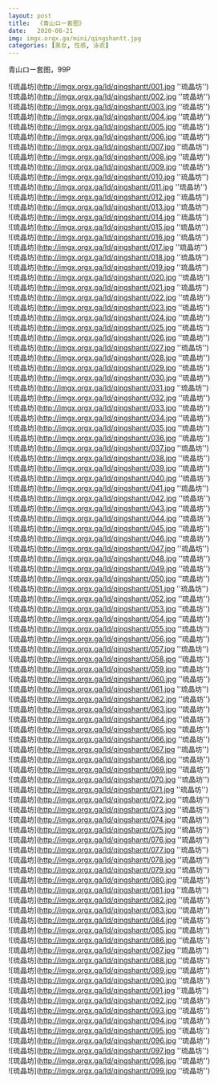 ```yaml
---
layout: post
title:  《青山ロー套图》
date:   2020-08-21
img: imgx.orgx.ga/mini/qingshantt.jpg
categories: [美女, 性感, 泳衣]
---
```


青山ロー套图，99P

![琉晶坊](http://imgx.orgx.ga/ld/qingshantt/001.jpg ''琉晶坊'') <br>
![琉晶坊](http://imgx.orgx.ga/ld/qingshantt/002.jpg ''琉晶坊'') <br>
![琉晶坊](http://imgx.orgx.ga/ld/qingshantt/003.jpg ''琉晶坊'') <br>
![琉晶坊](http://imgx.orgx.ga/ld/qingshantt/004.jpg ''琉晶坊'') <br>
![琉晶坊](http://imgx.orgx.ga/ld/qingshantt/005.jpg ''琉晶坊'') <br>
![琉晶坊](http://imgx.orgx.ga/ld/qingshantt/006.jpg ''琉晶坊'') <br>
![琉晶坊](http://imgx.orgx.ga/ld/qingshantt/007.jpg ''琉晶坊'') <br>
![琉晶坊](http://imgx.orgx.ga/ld/qingshantt/008.jpg ''琉晶坊'') <br>
![琉晶坊](http://imgx.orgx.ga/ld/qingshantt/009.jpg ''琉晶坊'') <br>
![琉晶坊](http://imgx.orgx.ga/ld/qingshantt/010.jpg ''琉晶坊'') <br>
![琉晶坊](http://imgx.orgx.ga/ld/qingshantt/011.jpg ''琉晶坊'') <br>
![琉晶坊](http://imgx.orgx.ga/ld/qingshantt/012.jpg ''琉晶坊'') <br>
![琉晶坊](http://imgx.orgx.ga/ld/qingshantt/013.jpg ''琉晶坊'') <br>
![琉晶坊](http://imgx.orgx.ga/ld/qingshantt/014.jpg ''琉晶坊'') <br>
![琉晶坊](http://imgx.orgx.ga/ld/qingshantt/015.jpg ''琉晶坊'') <br>
![琉晶坊](http://imgx.orgx.ga/ld/qingshantt/016.jpg ''琉晶坊'') <br>
![琉晶坊](http://imgx.orgx.ga/ld/qingshantt/017.jpg ''琉晶坊'') <br>
![琉晶坊](http://imgx.orgx.ga/ld/qingshantt/018.jpg ''琉晶坊'') <br>
![琉晶坊](http://imgx.orgx.ga/ld/qingshantt/019.jpg ''琉晶坊'') <br>
![琉晶坊](http://imgx.orgx.ga/ld/qingshantt/020.jpg ''琉晶坊'') <br>
![琉晶坊](http://imgx.orgx.ga/ld/qingshantt/021.jpg ''琉晶坊'') <br>
![琉晶坊](http://imgx.orgx.ga/ld/qingshantt/022.jpg ''琉晶坊'') <br>
![琉晶坊](http://imgx.orgx.ga/ld/qingshantt/023.jpg ''琉晶坊'') <br>
![琉晶坊](http://imgx.orgx.ga/ld/qingshantt/024.jpg ''琉晶坊'') <br>
![琉晶坊](http://imgx.orgx.ga/ld/qingshantt/025.jpg ''琉晶坊'') <br>
![琉晶坊](http://imgx.orgx.ga/ld/qingshantt/026.jpg ''琉晶坊'') <br>
![琉晶坊](http://imgx.orgx.ga/ld/qingshantt/027.jpg ''琉晶坊'') <br>
![琉晶坊](http://imgx.orgx.ga/ld/qingshantt/028.jpg ''琉晶坊'') <br>
![琉晶坊](http://imgx.orgx.ga/ld/qingshantt/029.jpg ''琉晶坊'') <br>
![琉晶坊](http://imgx.orgx.ga/ld/qingshantt/030.jpg ''琉晶坊'') <br>
![琉晶坊](http://imgx.orgx.ga/ld/qingshantt/031.jpg ''琉晶坊'') <br>
![琉晶坊](http://imgx.orgx.ga/ld/qingshantt/032.jpg ''琉晶坊'') <br>
![琉晶坊](http://imgx.orgx.ga/ld/qingshantt/033.jpg ''琉晶坊'') <br>
![琉晶坊](http://imgx.orgx.ga/ld/qingshantt/034.jpg ''琉晶坊'') <br>
![琉晶坊](http://imgx.orgx.ga/ld/qingshantt/035.jpg ''琉晶坊'') <br>
![琉晶坊](http://imgx.orgx.ga/ld/qingshantt/036.jpg ''琉晶坊'') <br>
![琉晶坊](http://imgx.orgx.ga/ld/qingshantt/037.jpg ''琉晶坊'') <br>
![琉晶坊](http://imgx.orgx.ga/ld/qingshantt/038.jpg ''琉晶坊'') <br>
![琉晶坊](http://imgx.orgx.ga/ld/qingshantt/039.jpg ''琉晶坊'') <br>
![琉晶坊](http://imgx.orgx.ga/ld/qingshantt/040.jpg ''琉晶坊'') <br>
![琉晶坊](http://imgx.orgx.ga/ld/qingshantt/041.jpg ''琉晶坊'') <br>
![琉晶坊](http://imgx.orgx.ga/ld/qingshantt/042.jpg ''琉晶坊'') <br>
![琉晶坊](http://imgx.orgx.ga/ld/qingshantt/043.jpg ''琉晶坊'') <br>
![琉晶坊](http://imgx.orgx.ga/ld/qingshantt/044.jpg ''琉晶坊'') <br>
![琉晶坊](http://imgx.orgx.ga/ld/qingshantt/045.jpg ''琉晶坊'') <br>
![琉晶坊](http://imgx.orgx.ga/ld/qingshantt/046.jpg ''琉晶坊'') <br>
![琉晶坊](http://imgx.orgx.ga/ld/qingshantt/047.jpg ''琉晶坊'') <br>
![琉晶坊](http://imgx.orgx.ga/ld/qingshantt/048.jpg ''琉晶坊'') <br>
![琉晶坊](http://imgx.orgx.ga/ld/qingshantt/049.jpg ''琉晶坊'') <br>
![琉晶坊](http://imgx.orgx.ga/ld/qingshantt/050.jpg ''琉晶坊'') <br>
![琉晶坊](http://imgx.orgx.ga/ld/qingshantt/051.jpg ''琉晶坊'') <br>
![琉晶坊](http://imgx.orgx.ga/ld/qingshantt/052.jpg ''琉晶坊'') <br>
![琉晶坊](http://imgx.orgx.ga/ld/qingshantt/053.jpg ''琉晶坊'') <br>
![琉晶坊](http://imgx.orgx.ga/ld/qingshantt/054.jpg ''琉晶坊'') <br>
![琉晶坊](http://imgx.orgx.ga/ld/qingshantt/055.jpg ''琉晶坊'') <br>
![琉晶坊](http://imgx.orgx.ga/ld/qingshantt/056.jpg ''琉晶坊'') <br>
![琉晶坊](http://imgx.orgx.ga/ld/qingshantt/057.jpg ''琉晶坊'') <br>
![琉晶坊](http://imgx.orgx.ga/ld/qingshantt/058.jpg ''琉晶坊'') <br>
![琉晶坊](http://imgx.orgx.ga/ld/qingshantt/059.jpg ''琉晶坊'') <br>
![琉晶坊](http://imgx.orgx.ga/ld/qingshantt/060.jpg ''琉晶坊'') <br>
![琉晶坊](http://imgx.orgx.ga/ld/qingshantt/061.jpg ''琉晶坊'') <br>
![琉晶坊](http://imgx.orgx.ga/ld/qingshantt/062.jpg ''琉晶坊'') <br>
![琉晶坊](http://imgx.orgx.ga/ld/qingshantt/063.jpg ''琉晶坊'') <br>
![琉晶坊](http://imgx.orgx.ga/ld/qingshantt/064.jpg ''琉晶坊'') <br>
![琉晶坊](http://imgx.orgx.ga/ld/qingshantt/065.jpg ''琉晶坊'') <br>
![琉晶坊](http://imgx.orgx.ga/ld/qingshantt/066.jpg ''琉晶坊'') <br>
![琉晶坊](http://imgx.orgx.ga/ld/qingshantt/067.jpg ''琉晶坊'') <br>
![琉晶坊](http://imgx.orgx.ga/ld/qingshantt/068.jpg ''琉晶坊'') <br>
![琉晶坊](http://imgx.orgx.ga/ld/qingshantt/069.jpg ''琉晶坊'') <br>
![琉晶坊](http://imgx.orgx.ga/ld/qingshantt/070.jpg ''琉晶坊'') <br>
![琉晶坊](http://imgx.orgx.ga/ld/qingshantt/071.jpg ''琉晶坊'') <br>
![琉晶坊](http://imgx.orgx.ga/ld/qingshantt/072.jpg ''琉晶坊'') <br>
![琉晶坊](http://imgx.orgx.ga/ld/qingshantt/073.jpg ''琉晶坊'') <br>
![琉晶坊](http://imgx.orgx.ga/ld/qingshantt/074.jpg ''琉晶坊'') <br>
![琉晶坊](http://imgx.orgx.ga/ld/qingshantt/075.jpg ''琉晶坊'') <br>
![琉晶坊](http://imgx.orgx.ga/ld/qingshantt/076.jpg ''琉晶坊'') <br>
![琉晶坊](http://imgx.orgx.ga/ld/qingshantt/077.jpg ''琉晶坊'') <br>
![琉晶坊](http://imgx.orgx.ga/ld/qingshantt/078.jpg ''琉晶坊'') <br>
![琉晶坊](http://imgx.orgx.ga/ld/qingshantt/079.jpg ''琉晶坊'') <br>
![琉晶坊](http://imgx.orgx.ga/ld/qingshantt/080.jpg ''琉晶坊'') <br>
![琉晶坊](http://imgx.orgx.ga/ld/qingshantt/081.jpg ''琉晶坊'') <br>
![琉晶坊](http://imgx.orgx.ga/ld/qingshantt/082.jpg ''琉晶坊'') <br>
![琉晶坊](http://imgx.orgx.ga/ld/qingshantt/083.jpg ''琉晶坊'') <br>
![琉晶坊](http://imgx.orgx.ga/ld/qingshantt/084.jpg ''琉晶坊'') <br>
![琉晶坊](http://imgx.orgx.ga/ld/qingshantt/085.jpg ''琉晶坊'') <br>
![琉晶坊](http://imgx.orgx.ga/ld/qingshantt/086.jpg ''琉晶坊'') <br>
![琉晶坊](http://imgx.orgx.ga/ld/qingshantt/087.jpg ''琉晶坊'') <br>
![琉晶坊](http://imgx.orgx.ga/ld/qingshantt/088.jpg ''琉晶坊'') <br>
![琉晶坊](http://imgx.orgx.ga/ld/qingshantt/089.jpg ''琉晶坊'') <br>
![琉晶坊](http://imgx.orgx.ga/ld/qingshantt/090.jpg ''琉晶坊'') <br>
![琉晶坊](http://imgx.orgx.ga/ld/qingshantt/091.jpg ''琉晶坊'') <br>
![琉晶坊](http://imgx.orgx.ga/ld/qingshantt/092.jpg ''琉晶坊'') <br>
![琉晶坊](http://imgx.orgx.ga/ld/qingshantt/093.jpg ''琉晶坊'') <br>
![琉晶坊](http://imgx.orgx.ga/ld/qingshantt/094.jpg ''琉晶坊'') <br>
![琉晶坊](http://imgx.orgx.ga/ld/qingshantt/095.jpg ''琉晶坊'') <br>
![琉晶坊](http://imgx.orgx.ga/ld/qingshantt/096.jpg ''琉晶坊'') <br>
![琉晶坊](http://imgx.orgx.ga/ld/qingshantt/097.jpg ''琉晶坊'') <br>
![琉晶坊](http://imgx.orgx.ga/ld/qingshantt/098.jpg ''琉晶坊'') <br>
![琉晶坊](http://imgx.orgx.ga/ld/qingshantt/099.jpg ''琉晶坊'') <br>
